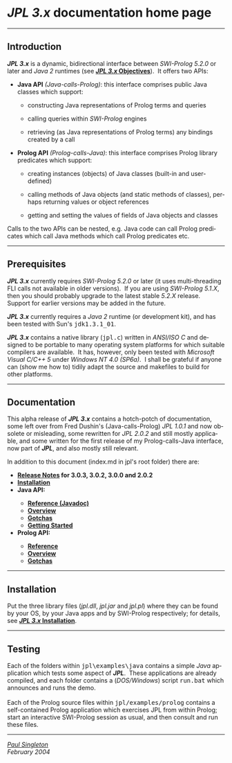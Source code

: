 <html>
<head>
  <meta http-equiv="CONTENT-TYPE"
 content="text/html; charset=windows-1252">
  
  <meta name="GENERATOR" content="StarOffice 7  (Win32)">
  <meta name="AUTHOR" content="Paul Singleton">
  <meta name="CREATED" content="20040216;23081326">
  <meta name="CHANGEDBY" content="Paul Singleton">
  <meta name="CHANGED" content="20040216;23141923">
</head>
<body lang="en-US" dir="ltr">
<h1><span style="font-style: italic;">JPL 3.x</span> documentation home
page</h1>
<hr>
<h2>Introduction</h2>
<p><b style="font-style: italic;">JPL 3.x</b> is a dynamic,
bidirectional interface
between&nbsp;<i>SWI-Prolog 5.2.0</i> or later and&nbsp;<i>Java 2</i>
runtimes (see <a href="docs/objectives.md"><span
 style="font-weight: bold;"><span style="font-style: italic;">JPL 3.x</span>
Objectives</span></a>).&nbsp; It offers two APIs: </p>
<ul>
  <li>
    <p style="margin-bottom: 0cm;"><span style="font-weight: bold;">Java
API</span><i> (Java-calls-Prolog)</i>: this
interface comprises public Java classes which support: </p>
    <ul>
      <li>
        <p style="margin-bottom: 0cm;">constructing Java
representations of Prolog terms and queries </p>
      </li>
      <li>
        <p style="margin-bottom: 0cm;">calling queries within&nbsp;<i>SWI-Prolog</i>
engines </p>
      </li>
      <li>
        <p>retrieving (as Java representations of Prolog terms) any
bindings created by a call </p>
      </li>
    </ul>
  </li>
</ul>
<ul>
  <li>
    <p style="margin-bottom: 0cm;"><span style="font-weight: bold;">Prolog
API</span><i> (Prolog-calls-Java)</i>: this
interface comprises Prolog library predicates which support: </p>
    <ul>
      <li>
        <p style="margin-bottom: 0cm;">creating instances (objects) of
Java classes (built-in and user-defined) </p>
      </li>
      <li>
        <p style="margin-bottom: 0cm;">calling methods of Java objects
(and static methods of classes), perhaps returning values or object
references </p>
      </li>
      <li>
        <p>getting and setting the values of fields of Java objects and
classes </p>
      </li>
    </ul>
  </li>
</ul>
<p style="margin-bottom: 0cm;">Calls to the two APIs can be nested,
e.g. Java code can call Prolog predicates which call Java methods
which call Prolog predicates etc. </p>
<hr>
<h2>Prerequisites</h2>
<p><b><i>JPL 3.x</i></b> currently requires&nbsp;<i>SWI-Prolog 5.2.0</i>
or later (it uses multi-threading FLI calls not available in older
versions).&nbsp; If you are using&nbsp;<i>SWI-Prolog 5.1.X</i>, then
you should probably upgrade to the latest stable&nbsp;<i>5.2.X</i>
release.&nbsp; Support for earlier versions may be added in the
future. </p>
<p><b><i>JPL&nbsp;3.x</i></b> currently requires a&nbsp;<i>Java 2</i>
runtime (or development kit), and has been tested with
Sun's&nbsp;<font face="monospace">jdk1.3.1_01</font>. </p>
<p><b><i>JPL&nbsp;3.x</i></b> contains a native library (<font
 face="monospace">jpl.c</font>)
written in&nbsp;<i>ANSI/ISO C</i> and designed to be portable to many
operating system platforms for which suitable compilers are
available.&nbsp; It has, however, only been tested with&nbsp;<i>Microsoft
Visual C/C++ 5</i> under&nbsp;<i>Windows NT 4.0 (SP6a)</i>.&nbsp; I
shall be grateful if anyone can (show me how to) tidily adapt the
source and makefiles to build for other platforms. </p>
<hr>
<h2>Documentation</h2>
<p>This alpha release of <b><i>JPL&nbsp;3.x</i></b> contains a
hotch-potch of documentation, some left over from Fred Dushin's
(Java-calls-Prolog)<i> JPL 1.0.1</i> and now obsolete or misleading,
some rewritten for&nbsp;<i>JPL 2.0.2</i> and still mostly applicable,
and some written for the first release of my Prolog-calls-Java
interface, now part of&nbsp;<b><i>JPL</i></b>, and also mostly still
relevant.<br>
</p>
<p>In addition to this document (index.md in jpl's root folder) there
are:<br>
</p>
<ul>
  <li><a href="docs/release_notes.md"><b>Release Notes</b></a><b>
for 3.0.3, 3.0.2, 3.0.0 and 2.0.2</b></li>
  <li><a href="docs/installation.md"><b>Installation</b></a></li>
  <li><b>Java API:<br>
    </b></li>
  <ul>
    <li><a href="docs/java_api/index.md"><b>Reference
(Javadoc)</b></a></li>
    <li><a href="docs/java_api/high-level_interface.md"><span
 style="font-weight: bold;">Overview</span></a></li>
    <li><b><a href="docs/java_api/gotchas.md"><b>Gotchas</b></a></b></li>
    <li><b><a href="docs/java_api/getting_started.md"><b>Getting
Started</b></a></b></li>
  </ul>
  <li><b><b>Prolog API:</b></b></li>
  <ul>
    <li><a href="docs/prolog_api/api.md"><span
 style="font-weight: bold;">Reference</span></a></li>
    <li><a href="docs/prolog_api/overview/index.md"><b>Overview</b></a></li>
    <li><a href="docs/prolog_api/gotchas.md"><b>Gotchas</b></a></li>
  </ul>
</ul>
<p> </p>
<hr>
<h2>Installation</h2>
<p>Put the three library files (<var>jpl.dll</var>, <var>jpl.jar</var>
and <var>jpl.pl</var>) where they can be found by your OS, by your
Java apps and by SWI-Prolog respectively; for details, see <a
 href="docs/installation.md"><b><i>JPL
3.x</i> Installation</b></a>.</p>
<hr>
<h2>Testing</h2>
<p>Each of the folders within&nbsp;<font face="monospace">jpl\examples\java</font>
contains a simple&nbsp;<i>Java&nbsp;</i>application which tests some
aspect of&nbsp;<b><i>JPL</i></b>.&nbsp; These applications are
already compiled, and each folder contains a (<i>DOS/Windows</i>)
script&nbsp;<font face="monospace">run.bat</font> which announces and
runs the demo.<br>
&nbsp;<br>
Each of the Prolog source files within <span
 style="font-family: monospace;">jpl/examples/prolog</span> contains a
self-contained Prolog application which exercises JPL from within
Prolog; start an interactive SWI-Prolog session as usual, and then
consult and run these files.<br>
</p>
<hr>
<address><a href="mailto:paul.singleton@bcs.org.uk">Paul Singleton</a></address>
<address>February 2004</address>
</body>
</html>
